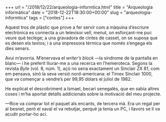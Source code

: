 +++
url = "/2018/12/22/arqueologia-informtica.html"
title = "Arqueologia informàtica"
date = "2018-12-22T18:30:00+00:00"
slug = "arqueologia-informtica"
tags = ["contes"]
+++

<p>Aquest tros de plàstic que prove a fer servir com a màquina d’escriure electrònica es connecta a un televisor vell, menut, on esforçant-me puc veure què teclege; a una gravadora de cintes de casset, on se suposa que es desen els textos; i a una impressora tèrmica que només s’engega els dies senars.</p>

<p>Avui m’avorria. M’enervava el <em>writer’s block</em> —la síndrome de la pantalla en blanc— i he preferit lliurar-me a una recerca en l’hemeroteca. Segons la revista <em>Byte</em> (vol. 8, núm. 1), açò no seria exactament un Sinclair ZX 81, com em pensava, sinó la seva versió nord-americana: el Timex Sinclair 1000, que va començar a vendre’s per 99,95 dòlars el juliol de 1982.</p>

<p>He explicat el descobriment a Ismael, becari senegalès, que en sabia altres coses i m’ha aportat detalls addicionals sobre la motivació del meu projecte.</p>

<p>—Rice va comprar tot el paquet als encants, de tercera mà. Era un regal per al besnet, però el xaval el va rebutjar, perquè ja tenia un PC, i llavors se li va acudir portar-ho ací.</p>
